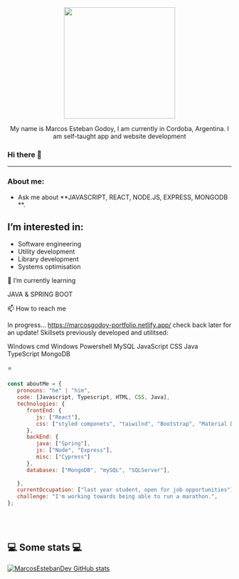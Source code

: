   
  <div id="header" align="center">
          <img src="https://media.giphy.com/media/iIqmM5tTjmpOB9mpbn/giphy.gif" width="250" </>
          <p align ="center">
            My name is Marcos Esteban Godoy, I am currently in Cordoba, Argentina.
                I am self-taught app and website development
           
  </p>
</div>

### Hi there 👋

***

###  About me:
-  Ask me about **JAVASCRIPT, REACT, NODE.JS, EXPRESS, MONGODB **.

## I’m interested in:
-   Software engineering
-   Utility development
-   Library development
-   Systems optimisation

🌱 I’m currently learning

JAVA & SPRING BOOT 

📫 How to reach me

In progress... https://marcosgodoy-portfolio.netlify.app/ check back later for an update!
Skillsets previously developed and utilitsed:

Windows cmd
Windows Powershell
MySQL
JavaScript
CSS
Java
TypeScript
MongoDB

⭐️
```javascript
const aboutMe = {
   pronouns: "he" | "him",
   code: [Javascript, Typescript, HTML, CSS, Java],
   technologies: {
      frontEnd: {
         js: ["React"],
         css: ["styled componets", "taiwilnd", "Bootstrap", "Material Design", "Semantic UI"]
      },
      backEnd: {
         java: ["Spring"],
         js: ["Node", "Express"],
         misc: ["Cypress"]
      },
      databases: ["MongoDB", "mySQL", "SQLServer"],
 
   },
   currentOccupation: ["last year student, open for job opportunities"],
   challenge: "I'm working towards being able to run a marathon.",
};
```
</br></br>
<h2>💻 Some stats 💻</h2>

[![MarcosEstebanDev GitHub stats](https://github-readme-stats.vercel.app/api?username=MarcosEstebanDev)](https://github.com/MarcosEstebanDev/github-readme-stats)

